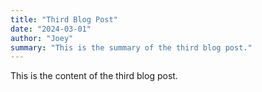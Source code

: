 ```yaml
---
title: "Third Blog Post"
date: "2024-03-01"
author: "Joey"
summary: "This is the summary of the third blog post."
---
```


This is the content of the third blog post.
